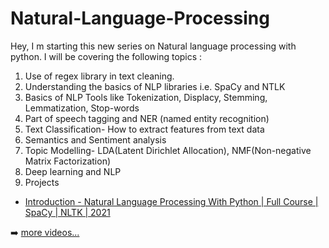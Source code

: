 # Natural-Language-Processing
Hey, 
I m starting this new series on Natural language processing with python. I will be covering the following topics :

1) Use of regex library in text cleaning.
2) Understanding the basics of NLP libraries i.e. SpaCy and NTLK
3) Basics of NLP Tools like Tokenization, Displacy, Stemming,     Lemmatization, Stop-words
4) Part of speech tagging and NER (named entity recognition)
5) Text Classification- How to extract features from text data
6) Semantics and Sentiment analysis
7) Topic Modelling- LDA(Latent Dirichlet Allocation), NMF(Non-negative Matrix Factorization)
8) Deep learning and NLP
9) Projects 


<!-- YOUTUBE:START -->
- [Introduction - Natural Language Processing With Python | Full Course | SpaCy | NLTK | 2021](https://www.youtube.com/watch?v=nAN45wOo_Kc)
<!-- YOUTUBE:END -->

➡️ [more videos...](https://www.youtube.com/c/DSNovice)
